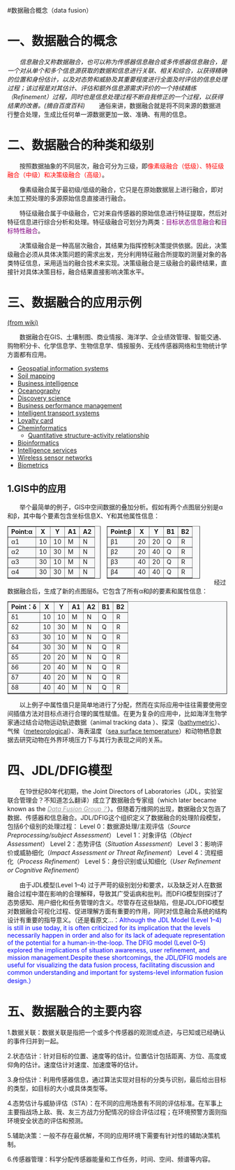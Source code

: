 #数据融合概念（data fusion）
<h1>一、数据融合的概念</h1>
<em>　　信息融合又称数据融合，也可以称为传感器信息融合或多传感器信息融合，是一个对从单个和多个信息源获取的数据和信息进行关联、相关和综合，以获得精确的位置和身份估计，以及对态势和威胁及其重要程度进行全面及时评估的信息处理过程；该过程是对其估计、评估和额外信息源需求评价的一个持续精练（Refinement）过程，同时也是信息处理过程不断自我修正的一个过程，以获得结果的改善。(摘自百度百科)</em>
<em>　　</em>通俗来讲，数据融合就是将不同来源的数据进行整合处理，生成比任何单一源数据更加一致、准确、有用的信息。<!--more-->
<h1>二、数据融合的种类和级别</h1>
<em>　　</em>按照数据抽象的不同层次，融合可分为三级，即<span style="color: #ff0000;">像素级融合（低级）、特征级融合（中级）和决策级融合（高级）</span>。

<em>　　</em>像素级融合属于最初级/低级的融合，它只是在原始数据层上进行融合，即对未加工预处理的多源原始信息直接进行融合。

<em>　　</em>特征级融合属于中级融合，它对来自传感器的原始信息进行特征提取，然后对特征信息进行综合分析和处理。特征级融合可划分为两类：<span style="color: #800080;">目标状态信息融合</span>和<span style="color: #800080;">目标特性融合</span>。

<em>　　</em>决策级融合是一种高层次融合，其结果为指挥控制决策提供依据。因此，决策级融合必须从具体决策问题的需求出发，充分利用特征融合所提取的测量对象的各类特征信息，采用适当的融合技术来实现。决策级融合是三级融合的最终结果，直接针对具体决策目标，融合结果直接影响决策水平。
<h1>三、数据融合的应用示例</h1>
<a href="https://en.wikipedia.org/wiki/Data_fusion#Geospatial_applications">(from wiki)</a>

<em>　　</em>数据融合在GIS、土壤制图、商业情报、海洋学、企业绩效管理、智能交通、购物积分卡、化学信息学、生物信息学、情报服务、无线传感器网络和生物统计学方面都有应用。
<ul>
 	<li><a class="new" title="Geospatial information systems (page does not exist)" href="https://en.wikipedia.org/w/index.php?title=Geospatial_information_systems&amp;action=edit&amp;redlink=1">Geospatial information systems</a></li>
 	<li><a class="mw-redirect" title="Soil mapping" href="https://en.wikipedia.org/wiki/Soil_mapping">Soil mapping</a></li>
 	<li><a title="Business intelligence" href="https://en.wikipedia.org/wiki/Business_intelligence">Business intelligence</a></li>
 	<li><a title="Oceanography" href="https://en.wikipedia.org/wiki/Oceanography">Oceanography</a></li>
 	<li><a title="Discovery science" href="https://en.wikipedia.org/wiki/Discovery_science">Discovery science</a></li>
 	<li><a title="Business performance management" href="https://en.wikipedia.org/wiki/Business_performance_management">Business performance management</a></li>
 	<li><a class="mw-redirect" title="Intelligent transport systems" href="https://en.wikipedia.org/wiki/Intelligent_transport_systems">Intelligent transport systems</a></li>
 	<li><a class="mw-redirect" title="Loyalty card" href="https://en.wikipedia.org/wiki/Loyalty_card">Loyalty card</a></li>
 	<li><a title="Cheminformatics" href="https://en.wikipedia.org/wiki/Cheminformatics">Cheminformatics</a>
<ul>
 	<li><a class="mw-redirect" title="Quantitative structure-activity relationship" href="https://en.wikipedia.org/wiki/Quantitative_structure-activity_relationship">Quantitative structure-activity relationship</a></li>
</ul>
</li>
 	<li><a title="Bioinformatics" href="https://en.wikipedia.org/wiki/Bioinformatics">Bioinformatics</a></li>
 	<li><a class="mw-redirect" title="Intelligence services" href="https://en.wikipedia.org/wiki/Intelligence_services">Intelligence services</a></li>
 	<li><a class="mw-redirect" title="Wireless sensor networks" href="https://en.wikipedia.org/wiki/Wireless_sensor_networks">Wireless sensor networks</a></li>
 	<li><a title="Biometrics" href="https://en.wikipedia.org/wiki/Biometrics">Biometrics</a></li>
</ul>
<h2>1.GIS中的应用</h2>
<em>　　</em>举个最简单的例子，GIS中空间数据的叠加分析。假如有两个点图层分别是α和β，其中每个要素包含坐标信息X、Y和其他属性信息：
<table class="wikitable" style="width: 214px; font-size: 14px; line-height: 1.2; display: inline-block; background-color: #f8f9fa;" border="1">
<tbody>
<tr>
<th>Point:α</th>
<th>X</th>
<th>Y</th>
<th>A1</th>
<th>A2</th>
</tr>
<tr>
<td>α1</td>
<td>10</td>
<td>10</td>
<td>M</td>
<td>N</td>
</tr>
<tr>
<td>α2</td>
<td>10</td>
<td>30</td>
<td>M</td>
<td>N</td>
</tr>
<tr>
<td>α3</td>
<td>30</td>
<td>10</td>
<td>M</td>
<td>N</td>
</tr>
<tr>
<td>α4</td>
<td>30</td>
<td>30</td>
<td>M</td>
<td>N</td>
</tr>
</tbody>
</table>
<table class="wikitable" style="width: 214px; font-size: 14px; line-height: 1.2; display: inline-block; background-color: #f8f9fa; margin-left: 10px;" border="1">
<tbody>
<tr>
<th>Point:β</th>
<th>X</th>
<th>Y</th>
<th>B1</th>
<th>B2</th>
</tr>
<tr>
<td>β1</td>
<td>20</td>
<td>20</td>
<td>Q</td>
<td>R</td>
</tr>
<tr>
<td>β2</td>
<td>20</td>
<td>40</td>
<td>Q</td>
<td>R</td>
</tr>
<tr>
<td>β3</td>
<td>40</td>
<td>20</td>
<td>Q</td>
<td>R</td>
</tr>
<tr>
<td>β4</td>
<td>40</td>
<td>40</td>
<td>Q</td>
<td>R</td>
</tr>
</tbody>
</table>
<em>　　</em>经过数据融合后，生成了新的点图层δ。它包含了所有α和β的要素和属性信息：
<table class="wikitable" style="font-size: 14px; line-height: 1.2; background-color: #f8f9fa;" border="1" width="315">
<tbody>
<tr>
<th>Point：δ</th>
<th>X</th>
<th>Y</th>
<th>A1</th>
<th>A2</th>
<th>B1</th>
<th>B2</th>
</tr>
<tr>
<td>δ1</td>
<td>10</td>
<td>10</td>
<td>M</td>
<td>N</td>
<td>Q</td>
<td>R</td>
</tr>
<tr>
<td>δ2</td>
<td>10</td>
<td>30</td>
<td>M</td>
<td>N</td>
<td>Q</td>
<td>R</td>
</tr>
<tr>
<td>δ3</td>
<td>30</td>
<td>10</td>
<td>M</td>
<td>N</td>
<td>Q</td>
<td>R</td>
</tr>
<tr>
<td>δ4</td>
<td>30</td>
<td>30</td>
<td>M</td>
<td>N</td>
<td>Q</td>
<td>R</td>
</tr>
<tr>
<td>δ5</td>
<td>20</td>
<td>20</td>
<td>M</td>
<td>N</td>
<td>Q</td>
<td>R</td>
</tr>
<tr>
<td>δ6</td>
<td>20</td>
<td>40</td>
<td>M</td>
<td>N</td>
<td>Q</td>
<td>R</td>
</tr>
<tr>
<td>δ7</td>
<td>40</td>
<td>20</td>
<td>M</td>
<td>N</td>
<td>Q</td>
<td>R</td>
</tr>
<tr>
<td>δ8</td>
<td>40</td>
<td>40</td>
<td>M</td>
<td>N</td>
<td>Q</td>
<td>R</td>
</tr>
</tbody>
</table>
<em>　　</em>以上例子中属性值只是简单地进行了分配，然而在实际应用中往往需要使用空间插值方法对目标点进行合理的属性赋值。在更为复杂的应用中，比如海洋生物学家通过结合动物运动轨迹数据（animal tracking data ）、探深（<a class="mw-redirect" title="Bathymetric" href="https://en.wikipedia.org/wiki/Bathymetric">bathymetric</a>）、气候（<a class="mw-redirect" title="Meteorological" href="https://en.wikipedia.org/wiki/Meteorological">meteorological</a>）、海表温度（<a title="Sea surface temperature" href="https://en.wikipedia.org/wiki/Sea_surface_temperature">sea surface temperature</a>）和动物栖息数据去研究动物在外界环境压力下与其行为表现之间的关系。
<h2></h2>
<h1>四、JDL/DFIG模型</h1>
<em>　　</em>在19世纪80年代初期，the Joint Directors of Laboratories（JDL，实验室联合管理会？不知道怎么翻译）成立了数据融合专家组（which later became known as the <span style="color: #999999;"><em><u>Data Fusion Group？</u></em></span>）。但随着万维网的出现，数据融合又包涵了数据、传感器和信息融合。JDL/DFIG这个组织定义了数据融合的处理阶段模型，包括6个级别的处理过程：
Level 0：数据源处理/主观评估（<i>Source Preprocessing/subject Assessment</i>）
Level 1：对象评估（<i>Object Assessment</i>）
Level 2：态势评估（<i>Situation Assessment</i>）
Level 3：影响评价或威胁细化（<i>Impact Assessment or Threat Refinement</i>）
Level 4：流程细化（<i>Process Refinement</i>）
Level 5：身份识别或认知细化（<i>User Refinement or Cognitive Refinement</i>）

<em>　　</em>由于JDL模型(Level 1–4) 过于严苛的级别划分和要求，以及缺乏对人在数据融合过程中潜在影响的合理解释，导致其广受诟病和批判。而DFIG模型则探讨了态势感知、用户细化和任务管理的含义。尽管存在这些缺陷，但是JDL/DFIG模型对数据融合可视化过程、促进理解方面有重要的作用，同时对信息融合系统的结构设计有重要的指导意义。（还是看原文...：<span style="color: #0000ff;">Although the JDL Model (Level 1–4) is still in use today, it is often criticized for its implication that the levels necessarily happen in order and also for its lack of adequate representation of the potential for a human-in-the-loop. The DFIG model (Level 0–5) explored the implications of situation awareness, user refinement, and mission management.<sup id="cite_ref-Blasch2012_3-0" class="reference"></sup>Despite these shortcomings, the JDL/DFIG models are useful for visualizing the data fusion process, facilitating discussion and common understanding and important for systems-level information fusion design.）</span>
<h1>五、数据融合的主要内容</h1>
1.数据关联：数据关联是指把一个或多个传感器的观测或点迹，与已知或已经确认的事件归并到一起。

2.状态估计：针对目标的位置、速度等的估计。位置估计包括距离、方位、高度或仰角的估计。速度估计对速度、加速度等的估计。

3.身份估计：利用传感器信息，通过算法实现对目标的分类与识别，最后给出目标的类型，如目标的大小或具体类型等。

4.态势估计与威胁评估（STA）：在不同的应用场景有不同的评估标准。在军事上主要指战场上敌、我、友三方战力分配情况的综合评估过程；在环境预警方面则指环境安全状态的评估和预测。

5.辅助决策：一般不存在最优解，不同的应用环境下需要有针对性的辅助决策机制。

6.传感器管理：科学分配传感器能量和工作任务，时间、空间、频谱等内容。
